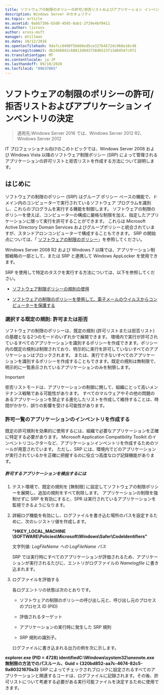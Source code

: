 ```yaml
---
title: ソフトウェアの制限のポリシーの許可/拒否リストおよびアプリケーション インベントリの決定
description: Windows Server のセキュリティ
ms.topic: article
ms.assetid: 0abb73b6-b5d8-4505-8ab1-2f29e4bf0411
ms.author: lizross
author: eross-msft
manager: mtillman
ms.date: 10/12/2016
ms.openlocfilehash: 9da7cc8490f5b660ed5ce327b4572dc968e10c48
ms.sourcegitcommit: db2d46842c68813d043738d6523f13d8454fc972
ms.translationtype: MT
ms.contentlocale: ja-JP
ms.lasthandoff: 09/10/2020
ms.locfileid: "89637865"
---
```

# <a name="determine-allow-deny-list-and-application-inventory-for-software-restriction-policies"></a>ソフトウェアの制限のポリシーの許可/拒否リストおよびアプリケーション インベントリの決定

>適用先:Windows Server 2016 では、Windows Server 2012 R2、Windows Server 2012

IT プロフェッショナル向けのこのトピックでは、Windows Server 2008 および Windows Vista 以降のソフトウェア制限ポリシー (SRP) によって管理されるアプリケーションの許可リストと拒否リストを作成する方法について説明します。

## <a name="introduction"></a>はじめに
ソフトウェアの制限のポリシー (SRP) はグループ ポリシー ベースの機能で、ドメイン内のコンピューターで実行されているソフトウェア プログラムを識別し、これらのプログラムを実行する機能を制御します。 ソフトウェアの制限のポリシーを使えば、コンピューターの構成に厳格な制限を加え、指定したアプリケーションに限って実行を許可することができます。 これらは Microsoft Active Directory Domain Services およびグループポリシーと統合されていますが、スタンドアロンコンピューターで構成することもできます。 SRP の開始点については、「 [ソフトウェアの制限のポリシー](software-restriction-policies.md)」を参照してください。

Windows Server 2008 R2 および Windows 7 以降では、アプリケーション制御戦略の一部として、または SRP と連携して Windows AppLocker を使用できます。

SRP を使用して特定のタスクを実行する方法については、以下を参照してください。

-   [ソフトウェア制限ポリシーの規則の使用](work-with-software-restriction-policies-rules.md)

-   [ソフトウェアの制限のポリシーを使用して、電子メールのウイルスからコンピューターを保護する](use-software-restriction-policies-to-help-protect-your-computer-against-an-email-virus.md)

### <a name="what-default-rule-to-choose-allow-or-deny"></a>選択する既定の規則: 許可または拒否
ソフトウェアの制限のポリシーは、既定の規則 (許可リストまたは拒否リスト) の基礎となる2つのモードのいずれかで展開できます。 環境内で実行が許可されているすべてのアプリケーションを識別するポリシーを作成できます。ポリシー内の既定の規則は制限されており、明示的に実行を許可していないすべてのアプリケーションはブロックされます。 または、実行できないすべてのアプリケーションを識別するポリシーを作成することもできます。既定の規則は無制限で、明示的に一覧表示されているアプリケーションのみを制限します。

> [!IMPORTANT]
> 拒否リストモードは、アプリケーションの制御に関して、組織にとって高いメンテナンス戦略である可能性があります。 すべてのマルウェアやその他の問題のあるアプリケーションを禁止する進化したリストを作成して維持することは、時間がかかり、誤りの影響を受ける可能性があります。

### <a name="create-an-inventory-of-your-applications-for-the-allow-list"></a>許可一覧のアプリケーションのインベントリを作成する
既定の許可規則を効果的に使用するには、組織で必要なアプリケーションを正確に特定する必要があります。 Microsoft Application Compatibility Toolkit のインベントリコレクターなど、アプリケーションインベントリを作成するためのツールが用意されています。 ただし、SRP には、環境内でどのアプリケーションが実行されているかを正確に把握するのに役立つ高度なログ記録機能があります。

##### <a name="to-discover-which-applications-to-allow"></a>許可するアプリケーションを検出するには

1.  テスト環境で、既定の規則を [無制限] に設定してソフトウェアの制限ポリシーを展開し、追加の規則をすべて削除します。 アプリケーションの制限を強制せずに SRP を有効にすると、SPR は実行されているアプリケーションを監視できるようになります。

2.  詳細ログ機能を有効にし、ログファイルを書き込む場所のパスを設定するために、次のレジストリ値を作成します。

    **"HKEY_LOCAL_MACHINE \SOFTWARE\Policies\Microsoft\Windows\Safer\CodeIdentifiers"**

    文字列値: *LogFileName への LogFileName パス*

    SRP では実行時にすべてのアプリケーションが評価されるため、アプリケーションが実行されるたびに、エントリがログファイルの *Namelogfile* に書き込まれます。

3.  ログファイルを評価する

    各ログエントリの状態は次のとおりです。

    -   ソフトウェアの制限のポリシーの呼び出し元と、呼び出し元のプロセスのプロセス ID (PID)

    -   評価されるターゲット

    -   アプリケーションの実行時に発生した SRP 規則

    -   SRP 規則の識別子。

    ログファイルに書き込まれる出力の例を次に示します。

**explorer.exe (PID = 4728) identifiedC:\Windows\system32\onenote.exe 無制限の方法でのパスルール、Guid = {320bd852-aa7c-4674-82c5-9a80321670a3}**    SRP によってチェックされブロックに設定されるすべてのアプリケーションと関連するコードは、ログファイルに記録されます。その後、許可リストについて考慮する必要がある実行可能ファイルを決定するために使用できます。

